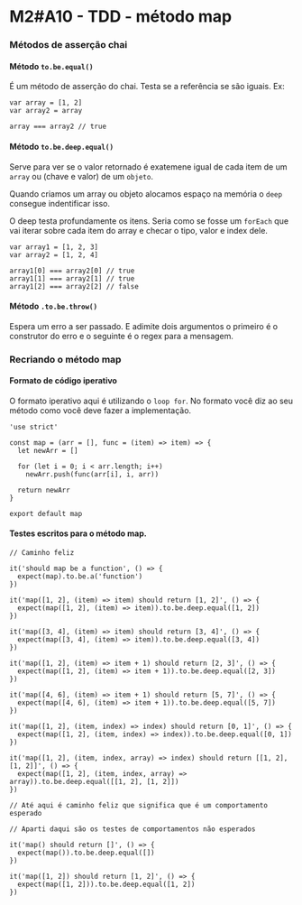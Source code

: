 # M2#A10 - TDD - método map

### Métodos de asserção chai

#### Método `to.be.equal()`
É um método de asserção do chai.
Testa se a referência se são iguais. Ex:
```
var array = [1, 2]
var array2 = array

array === array2 // true
```

#### Método `to.be.deep.equal()`

Serve para ver se o valor retornado é exatemene igual de cada item de um `array` ou (chave e valor) de um `objeto`.

Quando criamos um array ou objeto alocamos espaço na memória o `deep` consegue indentificar isso.

O deep testa profundamente os itens. 
Seria como se fosse um `forEach` que vai iterar sobre cada item do array e checar o tipo, valor e index dele.

```
var array1 = [1, 2, 3]
var array2 = [1, 2, 4]

array1[0] === array2[0] // true
array1[1] === array2[1] // true
array1[2] === array2[2] // false

```

#### Método `.to.be.throw()`
Espera um erro a ser passado. E adimite dois argumentos o primeiro é o construtor do erro e o seguinte é o regex para a mensagem.


### Recriando o método map

#### Formato de código iperativo
O formato iperativo aqui é utilizando o `loop for`. No formato você diz ao seu método como você deve fazer a implementação.
```
'use strict'

const map = (arr = [], func = (item) => item) => {
  let newArr = []

  for (let i = 0; i < arr.length; i++)
    newArr.push(func(arr[i], i, arr))

  return newArr
}

export default map
```


#### Testes escritos para o método map.
```
// Caminho feliz

it('should map be a function', () => {
  expect(map).to.be.a('function')
})

it('map([1, 2], (item) => item) should return [1, 2]', () => {
  expect(map([1, 2], (item) => item)).to.be.deep.equal([1, 2])
})

it('map([3, 4], (item) => item) should return [3, 4]', () => {
  expect(map([3, 4], (item) => item)).to.be.deep.equal([3, 4])
})

it('map([1, 2], (item) => item + 1) should return [2, 3]', () => {
  expect(map([1, 2], (item) => item + 1)).to.be.deep.equal([2, 3])
})

it('map([4, 6], (item) => item + 1) should return [5, 7]', () => {
  expect(map([4, 6], (item) => item + 1)).to.be.deep.equal([5, 7])
})

it('map([1, 2], (item, index) => index) should return [0, 1]', () => {
  expect(map([1, 2], (item, index) => index)).to.be.deep.equal([0, 1])
})

it('map([1, 2], (item, index, array) => index) should return [[1, 2], [1, 2]]', () => {
  expect(map([1, 2], (item, index, array) => array)).to.be.deep.equal([[1, 2], [1, 2]])
})

// Até aqui é caminho feliz que significa que é um comportamento esperado

// Aparti daqui são os testes de comportamentos não esperados

it('map() should return []', () => {
  expect(map()).to.be.deep.equal([])
})

it('map([1, 2]) should return [1, 2]', () => {
  expect(map([1, 2])).to.be.deep.equal([1, 2])
})

```



